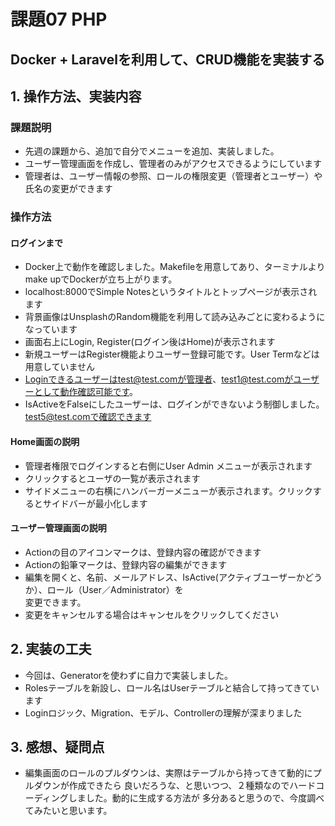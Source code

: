# 課題07 PHP
## Docker + Laravelを利用して、CRUD機能を実装する

## 1. 操作方法、実装内容
### 課題説明
- 先週の課題から、追加で自分でメニューを追加、実装しました。
- ユーザー管理画面を作成し、管理者のみがアクセスできるようにしています
- 管理者は、ユーザー情報の参照、ロールの権限変更（管理者とユーザー）や氏名の変更ができます

### 操作方法
#### ログインまで
- Docker上で動作を確認しました。Makefileを用意してあり、ターミナルよりmake upでDockerが立ち上がります。
- localhost:8000でSimple Notesというタイトルとトップページが表示されます
- 背景画像はUnsplashのRandom機能を利用して読み込みごとに変わるようになっています
- 画面右上にLogin, Register(ログイン後はHome)が表示されます
- 新規ユーザーはRegister機能よりユーザー登録可能です。User Termなどは用意していません
- Loginできるユーザーはtest@test.comが管理者、test1@test.comがユーザーとして動作確認可能です。
- IsActiveをFalseにしたユーザーは、ログインができないよう制御しました。test5@test.comで確認できます

#### Home画面の説明
- 管理者権限でログインすると右側にUser Admin メニューが表示されます
- クリックするとユーザの一覧が表示されます
- サイドメニューの右横にハンバーガーメニューが表示されます。クリックするとサイドバーが最小化します

#### ユーザー管理画面の説明
- Actionの目のアイコンマークは、登録内容の確認ができます
- Actionの鉛筆マークは、登録内容の編集ができます
- 編集を開くと、名前、メールアドレス、IsActive(アクティブユーザーかどうか）、ロール（User／Administrator）を<br>
  変更できます。
- 変更をキャンセルする場合はキャンセルをクリックしてください

## 2. 実装の工夫
- 今回は、Generatorを使わずに自力で実装しました。
- Rolesテーブルを新設し、ロール名はUserテーブルと結合して持ってきています
- Loginロジック、Migration、モデル、Controllerの理解が深まりました

## 3. 感想、疑問点
- 編集画面のロールのプルダウンは、実際はテーブルから持ってきて動的にプルダウンが作成できたら
  良いだろうな、と思いつつ、２種類なのでハードコーディングしました。動的に生成する方法が
  多分あると思うので、今度調べてみたいと思います。





